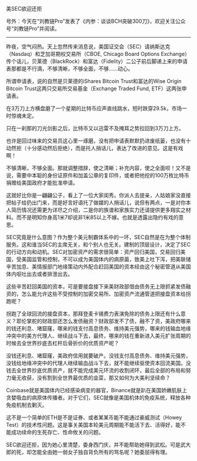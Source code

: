 
美SEC欲迎还拒


号外：今天在“刘教链Pro”发表了《内参：谈谈BCH突破300刀》，欢迎关注公众号“刘教链Pro”并阅读。

* * *

昨夜，空气闷热。天上忽然传来消息说，美国证交会（SEC）请纳斯达克（Nasdaq）和芝加哥期权交易所（CBOE, Chicago Board Options Exchange）传个话儿，贝莱德（BlackRock）和富达（Fidelity）二公子前后脚递上来的申请表那都是不行滴，不够清晰，不够全面，不够……动心。

所谓申请表，说的自然是贝莱德的iShares Bitcoin Trust和富达的Wise Origin Bitcoin Trust这两只交易所交易基金（Exchange Traded Fund, ETF）这两张申请表。

在3万刀上方横盘磨了一个星期的比特币应声直线跳水，短时跌穿29.5k，市场一时惊魂未定。

只在一刹那的刀光剑影之后，比特币又以迅雷不及掩耳之势拉回到3万刀上方。

也许是回过味来的交易员这心里一琢磨，没有把申请表默默扔进废纸篓，也没有十动然拒（十分感动然后拒绝），而是托人捎话儿，表达了改进的意见。这是有戏啊！

不够清晰，不够全面。那就调整措辞，使之清晰；补充内容，使之全面呗！又不是说，需要中本聪的身份证原件和加盖公章的复印件，或者把他挖的100万枚比特币捐赠给美国政府才能批准申请。

这就好比你是一翩翩公子，看上了一位大家闺秀。你派人去提亲，人姑娘家没直接把帖子给扔出门来，而是好言好语托了做媒的人捎话儿，说但有两点，一是对你本人简历情况还需更为详尽之介绍，二是你的族谱和家族实力还请提供更多翔实之材料。而不是明知你身高1米7却说非1米85以上不嫁。也就是透露出隐约有戏的意思。

SEC究竟是什么意图？作为整个美元制霸体系中的一环，SEC自然是在为整个体制服务。这和谁当SEC的主席无关，和个别人也无关。建制的顶层设计，决定了SEC的行动方向和动机。SEC对加密资产的需求很简单：资产回归美国，交易回归美国，受美国监管和控制，不可以成为美国体内的病原菌，致美上吐下泻，把美联储辛苦加息、美情报部门地缘策动内外配合赶回美国的资本经由这个秘密管道从美国体内呕吐出去或者排泄出去。

这些辛苦赶回美国的资本，可是要接盘接下来美财政部借由债务无上限抓紧发债融资的，怎么能允许这些不受控制的加密交易所、加密资产流通管道把接盘资本给拐跑呢？

拐跑了全球回流的接盘资本，那拜登麦卡锡费力表演免除的债务上限还有什么意义？耶伦掌舵的财政部还怎么发债融资？财政部发不了债，融不了资，美政府哪来的钱还利息、堵窟窿，哪来的钱支付高息债务、维持美元强势，哪来的钱输血地缘冲突中的美方代理人、继续战斗下去，最终，哪来的钱在重新进入美元扩张周期的时候去全世界抄底去杠杆后骨折价的优质资产呢？

没钱还利息、堵窟窿，美政府信用就要破产。没钱支付高息债务、维持美元强势，没钱给地缘冲突中的代理人继续输血战斗下去，就不能继续驱使资本回流美国。没钱去全世界抄底优质资产，就不能完成美元环流的收割闭环，最后全部的布局和努力毫无收获，没有割到全世界最优质的韭菜，那又如何为大美利坚续命？

Coinbase就是美国体内已经感染病变的器官，Binance就是趴在美国娇嫩肌肤上贪婪吸血的病原体传播者。对于它们，SEC就像是美国机体的免疫系统，释放各种免疫机制去剿灭。

这不是一个简单的ETH是不是证券、或者某某币能不能通过豪威测试（Howey Test）的技术性问题。这是事关美国本轮美元周期能不能活下去、活得好，能不能成功续命的生死存亡、性命攸关的问题。

SEC欲迎还拒，因为她心里清楚，委身西门庆，并不能帮助她得到武松。可是武大郎的死，却怎能全由她一弱女子独自背负所有的骂名呢？她委屈得有理。

